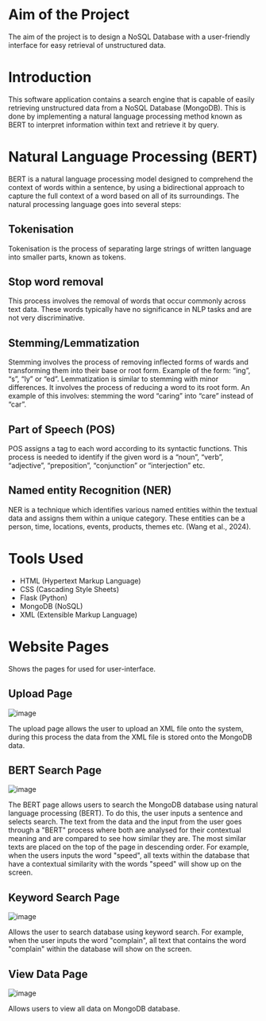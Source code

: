 # Aim of the Project
The aim of the project is to design a NoSQL Database with a user-friendly interface for easy retrieval of unstructured data.

# Introduction
This software application contains a search engine that is capable of easily retrieving unstructured data from a NoSQL Database (MongoDB). This is done by implementing a natural language processing method known as BERT to interpret information within text and retrieve it by query.

# Natural Language Processing (BERT)
BERT is a natural language processing model designed to comprehend the context of 
words within a sentence, by using a bidirectional approach to capture the full context 
of a word based on all of its surroundings. The natural processing language goes into several steps:

## Tokenisation 
Tokenisation is the process of separating large strings of written 
language into smaller parts, known as tokens. 
## Stop word removal 
This process involves the removal of words that occur 
commonly across text data. These words typically have no significance in NLP 
tasks and are not very discriminative.  
## Stemming/Lemmatization 
Stemming involves the process of removing 
inflected forms of wards and transforming them into their base or root form. 
Example of the form: “ing”, “s”, “ly” or “ed”. Lemmatization is similar to stemming 
with minor differences. It involves the process of reducing a word to its root 
form. An example of this involves: stemming the word “caring” into “care” 
instead of “car”.  
## Part of Speech (POS) 
POS assigns a tag to each word according to its 
syntactic functions. This process is needed to identify if the given word is a 
“noun”, “verb”, “adjective”, “preposition”, “conjunction” or “interjection” etc.  
## Named entity Recognition (NER) 
NER is a technique which identifies various 
named entities within the textual data and assigns them within a unique 
category. These entities can be a person, time, locations, events, products, 
themes etc. (Wang et al., 2024).

# Tools Used
- HTML (Hypertext Markup Language)
- CSS (Cascading Style Sheets)
- Flask (Python)
- MongoDB (NoSQL)
- XML (Extensible Markup Language)

# Website Pages
Shows the pages for used for user-interface.

## Upload Page
![image](https://github.com/user-attachments/assets/cb8f8707-ed64-46f2-92f4-b8b79dece310)

The upload page allows the user to upload an XML file onto the system, during this process the data from the XML file is stored onto the MongoDB data.

## BERT Search Page
![image](https://github.com/user-attachments/assets/8cc5ec9f-4fb2-4c4e-9d30-694e748b9f40)

The BERT page allows users to search the MongoDB database using natural language processing (BERT). To do this, the user inputs a sentence and selects search. The text from the data and the input from the user goes through a "BERT" process where both are analysed for their contextual meaning and are compared to see how similar they are. The most similar texts are placed on the top of the page in descending order. For example, when the users inputs the word "speed", all texts within the database that have a contextual similarity with the words "speed" will show up on the screen. 

## Keyword Search Page
![image](https://github.com/user-attachments/assets/028cc879-d175-4de2-af94-fd1eab4675ce)


Allows the user to search database using keyword search. For example, when the user inputs the word "complain", all text that contains the word "complain" within the database will show on the screen. 

## View Data Page
![image](https://github.com/user-attachments/assets/9e931a5f-c793-4005-9cfd-b19c78053d5e)

Allows users to view all data on MongoDB database. 




